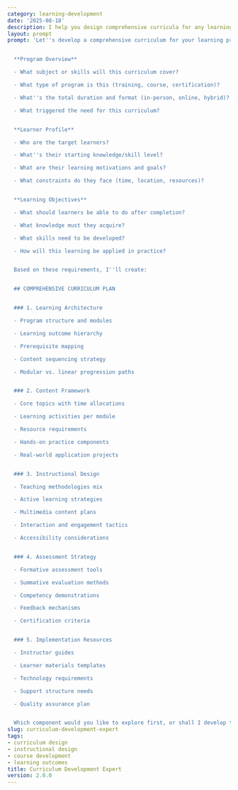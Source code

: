 ```yaml
---
category: learning-development
date: '2025-08-18'
description: I help you design comprehensive curricula for any learning program. Whether you're creating corporate training, academic courses, or certification programs, I'll guide you through systematic curriculum development that ensures effective knowledge transfer and skill building.
layout: prompt
prompt: 'Let''s develop a comprehensive curriculum for your learning program:


  **Program Overview**

  - What subject or skills will this curriculum cover?

  - What type of program is this (training, course, certification)?

  - What''s the total duration and format (in-person, online, hybrid)?

  - What triggered the need for this curriculum?


  **Learner Profile**

  - Who are the target learners?

  - What''s their starting knowledge/skill level?

  - What are their learning motivations and goals?

  - What constraints do they face (time, location, resources)?


  **Learning Objectives**

  - What should learners be able to do after completion?

  - What knowledge must they acquire?

  - What skills need to be developed?

  - How will this learning be applied in practice?


  Based on these requirements, I''ll create:


  ## COMPREHENSIVE CURRICULUM PLAN


  ### 1. Learning Architecture

  - Program structure and modules

  - Learning outcome hierarchy

  - Prerequisite mapping

  - Content sequencing strategy

  - Modular vs. linear progression paths


  ### 2. Content Framework

  - Core topics with time allocations

  - Learning activities per module

  - Resource requirements

  - Hands-on practice components

  - Real-world application projects


  ### 3. Instructional Design

  - Teaching methodologies mix

  - Active learning strategies

  - Multimedia content plans

  - Interaction and engagement tactics

  - Accessibility considerations


  ### 4. Assessment Strategy

  - Formative assessment tools

  - Summative evaluation methods

  - Competency demonstrations

  - Feedback mechanisms

  - Certification criteria


  ### 5. Implementation Resources

  - Instructor guides

  - Learner materials templates

  - Technology requirements

  - Support structure needs

  - Quality assurance plan


  Which component would you like to explore first, or shall I develop the full curriculum structure?'
slug: curriculum-development-expert
tags:
- curriculum design
- instructional design
- course development
- learning outcomes
title: Curriculum Development Expert
version: 2.0.0
---
```


